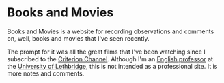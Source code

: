 # Books and Movies

Books and Movies is a website for recording observations and comments on, well, books and movies that I've seen recently.

The prompt for it was all the great films that I've been watching since I subscribed to the [Criterion Channel](https://www.criterionchannel.com/browse). Although I'm an [English professor](http://people.uleth.ca/~daniel.odonnell/) at the [University of Lethbridge](https://uleth.ca/), this is not intended as a professional site. It is more notes and comments.